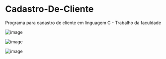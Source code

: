 # Cadastro-De-Cliente
Programa para cadastro de cliente em linguagem C - Trabalho da faculdade

![image](https://user-images.githubusercontent.com/92445126/162590754-b62f736a-3f7d-48fd-9940-15e868abbe14.png)

![image](https://user-images.githubusercontent.com/92445126/162590798-ce6b9bba-272b-44b3-8412-94b5b1c5c9b8.png)

![image](https://user-images.githubusercontent.com/92445126/162590824-731aecd0-6b82-447a-8795-4cbe32cdeac7.png)
